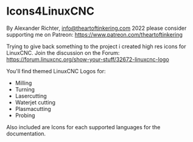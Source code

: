 # Icons4LinuxCNC

By Alexander Richter, info@theartoftinkering.com 2022
please consider supporting me on Patreon: https://www.patreon.com/theartoftinkering

Trying to give back something to the project i created high res icons for LinuxCNC. Join the discussion on the Forum:
https://forum.linuxcnc.org/show-your-stuff/32672-linuxcnc-logo

You'll find themed LinuxCNC Logos for:
- Milling
- Turning
- Lasercutting
- Waterjet cutting
- Plasmacutting
- Probing

Also included are Icons for each supported languages for the documentation.
